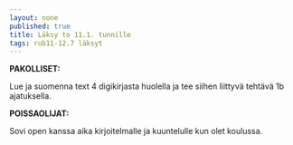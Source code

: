 ```yaml
---
layout: none
published: true
title: Läksy to 11.1. tunnille
tags: rub11-12.7 läksyt
---
```

**PAKOLLISET:**

Lue ja suomenna text 4 digikirjasta huolella ja tee siihen liittyvä tehtävä 1b ajatuksella.

**POISSAOLIJAT:**

Sovi open kanssa aika kirjoitelmalle ja kuuntelulle kun olet koulussa.
